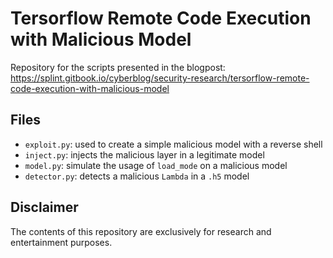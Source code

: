 # Tersorflow Remote Code Execution with Malicious Model

Repository for the scripts presented in the blogpost: 
https://splint.gitbook.io/cyberblog/security-research/tersorflow-remote-code-execution-with-malicious-model

## Files

- `exploit.py`: used to create a simple malicious model with a reverse shell
- `inject.py`: injects the malicious layer in a legitimate model
- `model.py`: simulate the usage of `load_mode` on a malicious model
- `detector.py`: detects a malicious `Lambda` in a `.h5` model

## Disclaimer

The contents of this repository are exclusively for research and entertainment purposes.